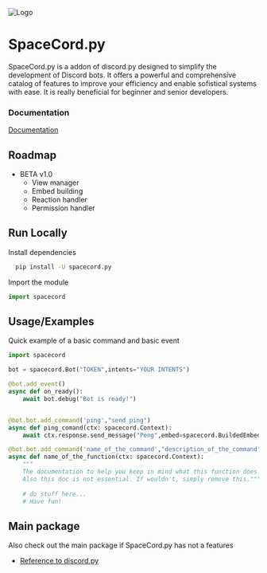 
![Logo](https://dev-to-uploads.s3.amazonaws.com/uploads/articles/th5xamgrr6se0x5ro4g6.png)


# SpaceCord.py

SpaceCord.py is a addon of discord.py designed to simplify the development of Discord bots. It offers a powerful and comprehensive catalog of features to improve your efficiency and enable sofistical systems with ease.
It is really beneficial for beginner and senior developers.


### Documentation

[Documentation](https://linktodocumentation)


## Roadmap

- BETA v1.0
    - View manager
    - Embed building
    - Reaction handler
    - Permission handler


## Run Locally

Install dependencies

```bash
  pip install -U spacecord.py
```

Import the module

```python
import spacecord
```

## Usage/Examples

Quick example of a basic command and basic event
```python
import spacecord

bot = spacecord.Bot("TOKEN",intents="YOUR INTENTS")

@bot.add_event()
async def on_ready():
    await bot.debug("Bot is ready!")


@bot.bot.add_command('ping',"send ping")
async def ping_comand(ctx: spacecord.Context):
    await ctx.response.send_message("Pong",embed=spacecord.BuildedEmbed.InfoEmbed("Pong!"))

@bot.bot.add_command('name_of_the_command',"description_of_the_command")
async def name_of_the_function(ctx: spacecord.Context):
    """
    The documentation to help you keep in mind what this function does.
    Also this doc is not essential. If wouldn't, simply remove this."""
    
    # do stuff here...
    # Have fun!

```


## Main package

Also check out the main package if SpaceCord.py has not a features
- [Reference to discord.py](https://pypi.org/project/discord.py/)
